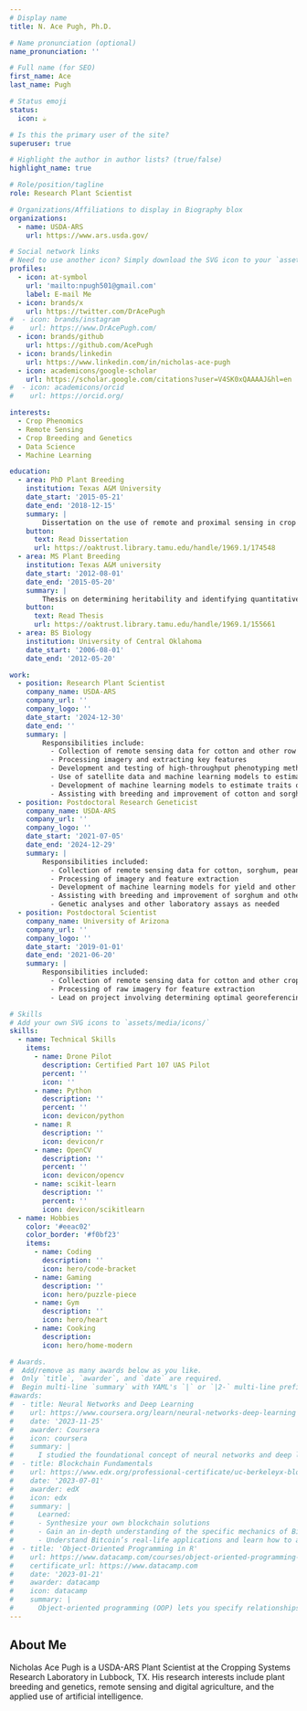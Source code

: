 ```yaml
---
# Display name
title: N. Ace Pugh, Ph.D.

# Name pronunciation (optional)
name_pronunciation: ''

# Full name (for SEO)
first_name: Ace
last_name: Pugh

# Status emoji
status:
  icon: ☕️

# Is this the primary user of the site?
superuser: true

# Highlight the author in author lists? (true/false)
highlight_name: true

# Role/position/tagline
role: Research Plant Scientist

# Organizations/Affiliations to display in Biography blox
organizations:
  - name: USDA-ARS
    url: https://www.ars.usda.gov/

# Social network links
# Need to use another icon? Simply download the SVG icon to your `assets/media/icons/` folder.
profiles:
  - icon: at-symbol
    url: 'mailto:npugh501@gmail.com'
    label: E-mail Me
  - icon: brands/x
    url: https://twitter.com/DrAcePugh
#  - icon: brands/instagram
#    url: https://www.DrAcePugh.com/
  - icon: brands/github
    url: https://github.com/AcePugh
  - icon: brands/linkedin
    url: https://www.linkedin.com/in/nicholas-ace-pugh
  - icon: academicons/google-scholar
    url: https://scholar.google.com/citations?user=V4SK0xQAAAAJ&hl=en
#  - icon: academicons/orcid
#    url: https://orcid.org/

interests:
  - Crop Phenomics
  - Remote Sensing
  - Crop Breeding and Genetics
  - Data Science
  - Machine Learning

education:
  - area: PhD Plant Breeding
    institution: Texas A&M University
    date_start: '2015-05-21'
    date_end: '2018-12-15'
    summary: |
        Dissertation on the use of remote and proximal sensing in crop breeding programs.
    button:
      text: Read Dissertation
      url: https://oaktrust.library.tamu.edu/handle/1969.1/174548
  - area: MS Plant Breeding
    institution: Texas A&M university
    date_start: '2012-08-01'
    date_end: '2015-05-20'
    summary: |
        Thesis on determining heritability and identifying quantitative trait loci (QTL) for popping quality in sorghum grain.
    button:
      text: Read Thesis
      url: https://oaktrust.library.tamu.edu/handle/1969.1/155661
  - area: BS Biology
    institution: University of Central Oklahoma
    date_start: '2006-08-01'
    date_end: '2012-05-20'

work:
  - position: Research Plant Scientist
    company_name: USDA-ARS
    company_url: ''
    company_logo: ''
    date_start: '2024-12-30'
    date_end: ''
    summary: |
        Responsibilities include:
          - Collection of remote sensing data for cotton and other row crops using drones and other tools
          - Processing imagery and extracting key features
          - Development and testing of high-throughput phenotyping methodologies
          - Use of satellite data and machine learning models to estimate yield and other key traits at production field-scale
          - Development of machine learning models to estimate traits of importance in cotton and other crops
          - Assisting with breeding and improvement of cotton and sorghum
  - position: Postdoctoral Research Geneticist
    company_name: USDA-ARS
    company_url: ''
    company_logo: ''
    date_start: '2021-07-05'
    date_end: '2024-12-29'
    summary: |
        Responsibilities included:
          - Collection of remote sensing data for cotton, sorghum, peanut, and maize using drones
          - Processing of imagery and feature extraction
          - Development of machine learning models for yield and other key traits for cotton, peanut, and sorghum
          - Assisting with breeding and improvement of sorghum and other crops
          - Genetic analyses and other laboratory assays as needed
  - position: Postdoctoral Scientist
    company_name: University of Arizona
    company_url: ''
    company_logo: ''
    date_start: '2019-01-01'
    date_end: '2021-06-20'
    summary: |
        Responsibilities included:
          - Collection of remote sensing data for cotton and other crops using drones
          - Processing of raw imagery for feature extraction
          - Lead on project involving determining optimal georeferencing methodologies

# Skills
# Add your own SVG icons to `assets/media/icons/`
skills:
  - name: Technical Skills
    items:
      - name: Drone Pilot
        description: Certified Part 107 UAS Pilot
        percent: ''
        icon: ''
      - name: Python
        description: ''
        percent: ''
        icon: devicon/python
      - name: R
        description: ''
        icon: devicon/r
      - name: OpenCV
        description: ''
        percent: ''
        icon: devicon/opencv
      - name: scikit-learn
        description: ''
        percent: ''
        icon: devicon/scikitlearn
  - name: Hobbies
    color: '#eeac02'
    color_border: '#f0bf23'
    items:
      - name: Coding
        description: ''
        icon: hero/code-bracket
      - name: Gaming
        description: ''
        icon: hero/puzzle-piece
      - name: Gym
        description: ''
        icon: hero/heart
      - name: Cooking
        description:
        icon: hero/home-modern

# Awards.
#  Add/remove as many awards below as you like.
#  Only `title`, `awarder`, and `date` are required.
#  Begin multi-line `summary` with YAML's `|` or `|2-` multi-line prefix and indent 2 spaces below.
#awards:
#  - title: Neural Networks and Deep Learning
#    url: https://www.coursera.org/learn/neural-networks-deep-learning
#    date: '2023-11-25'
#    awarder: Coursera
#    icon: coursera
#    summary: |
#      I studied the foundational concept of neural networks and deep learning. By the end, I was familiar with the significant technological trends driving #the rise of deep learning; build, train, and apply fully connected deep neural networks; implement efficient (vectorized) neural networks; identify key #parameters in a neural network’s architecture; and apply deep learning to your own applications.
#  - title: Blockchain Fundamentals
#    url: https://www.edx.org/professional-certificate/uc-berkeleyx-blockchain-fundamentals
#    date: '2023-07-01'
#    awarder: edX
#    icon: edx
#    summary: |
#      Learned:
#      - Synthesize your own blockchain solutions
#      - Gain an in-depth understanding of the specific mechanics of Bitcoin
#      - Understand Bitcoin’s real-life applications and learn how to attack and destroy Bitcoin, Ethereum, smart contracts and Dapps, and alternatives to #Bitcoin’s Proof-of-Work consensus algorithm
#  - title: 'Object-Oriented Programming in R'
#    url: https://www.datacamp.com/courses/object-oriented-programming-with-s3-and-r6-in-r
#    certificate_url: https://www.datacamp.com
#    date: '2023-01-21'
#    awarder: datacamp
#    icon: datacamp
#    summary: |
#      Object-oriented programming (OOP) lets you specify relationships between functions and the objects that they can act on, helping you manage complexity #in your code. This is an intermediate level course, providing an introduction to OOP, using the S3 and R6 systems. S3 is a great day-to-day R programming #tool that simplifies some of the functions that you write. R6 is especially useful for industry-specific analyses, working with web APIs, and building GUIs.
---
```


## About Me

Nicholas Ace Pugh is a USDA-ARS Plant Scientist at the Cropping Systems Research Laboratory in Lubbock, TX. His research interests include plant breeding and genetics, remote sensing and digital agriculture, and the applied use of artificial intelligence.